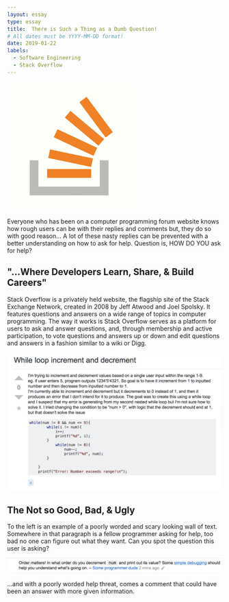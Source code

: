 ```yaml
---
layout: essay
type: essay
title:  There is Such a Thing as a Dumb Question!
# All dates must be YYYY-MM-DD format!
date: 2019-01-22
labels:
  - Software Engineering
  - Stack Overflow
---
```


<img class="ui tiny left circular floated image" src="../images/stackoverflow.png">

Everyone who has been on a computer programming forum website knows how rough users can be with their replies and comments but, they do so with good reason... A lot of these nasty replies can be prevented with a better understanding on how to ask for help. Question is, HOW DO YOU ask for help?
  
## "...Where Developers Learn, Share, & Build Careers"
   
Stack Overflow is a privately held website, the flagship site of the Stack Exchange Network, created in 2008 by Jeff Atwood and Joel Spolsky. It features questions and answers on a wide range of topics in computer programming. The way it works is Stack Overflow serves as a platform for users to ask and answer questions, and, through membership and active participation, to vote questions and answers up or down and edit questions and answers in a fashion similar to a wiki or Digg.

<img class="ui large left floated image" src="../images/badquestion.png">

## The Not so Good, Bad, & Ugly

To the left is an example of a poorly worded and scary looking wall of text. Somewhere in that paragraph is a fellow programmer asking for help, too bad no one can figure out what they want. Can you spot the question this user is asking?

<img class="ui large left floated image" src="../images/badanswer.png">

...and with a poorly worded help threat, comes a comment that could have been an answer with more given information.


